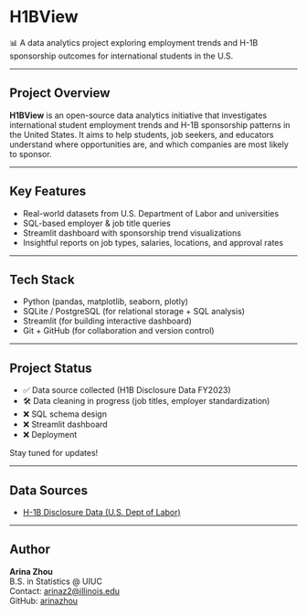 # H1BView

📊 A data analytics project exploring employment trends and H-1B sponsorship outcomes for international students in the U.S.

---

## Project Overview

**H1BView** is an open-source data analytics initiative that investigates international student employment trends and H-1B sponsorship patterns in the United States. It aims to help students, job seekers, and educators understand where opportunities are, and which companies are most likely to sponsor.

---

## Key Features

- Real-world datasets from U.S. Department of Labor and universities
- SQL-based employer & job title queries
- Streamlit dashboard with sponsorship trend visualizations
- Insightful reports on job types, salaries, locations, and approval rates

---

## Tech Stack

- Python (pandas, matplotlib, seaborn, plotly)
- SQLite / PostgreSQL (for relational storage + SQL analysis)
- Streamlit (for building interactive dashboard)
- Git + GitHub (for collaboration and version control)

---

## Project Status

- ✅ Data source collected (H1B Disclosure Data FY2023)
- 🛠️ Data cleaning in progress (job titles, employer standardization)
- ❌ SQL schema design
- ❌ Streamlit dashboard
- ❌ Deployment

Stay tuned for updates!

---

## Data Sources

- [H-1B Disclosure Data (U.S. Dept of Labor)](https://www.foreignlaborcert.doleta.gov/performancedata.cfm)

---

## Author

**Arina Zhou**  
B.S. in Statistics @ UIUC  
Contact: arinaz2@illinois.edu  
GitHub: [arinazhou](https://github.com/arinazhou)
